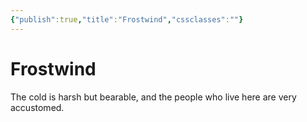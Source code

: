 ```yaml
---
{"publish":true,"title":"Frostwind","cssclasses":""}
---
```



# Frostwind

The cold is harsh but bearable, and the people who live here are very accustomed.
